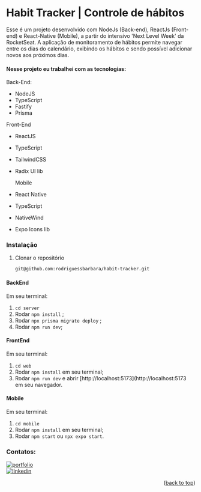 # Habit Tracker | Controle de hábitos
Esse é um projeto desenvolvido com NodeJs (Back-end), ReactJs (Front-end) e React-Native (Mobile), a partir do intensivo 'Next Level Week' da RocketSeat.
A aplicação de monitoramento de hábitos permite navegar entre os dias do calendário, exibindo os hábitos e sendo possível adicionar novos aos próximos dias.

#### Nesse projeto eu trabalhei com as tecnologias:
  Back-End:
  - NodeJS
  - TypeScript
  - Fastify
  - Prisma

  Front-End
  - ReactJS
  - TypeScript
  - TailwindCSS
  - Radix UI lib

    Mobile
  - React Native
  - TypeScript
  - NativeWind
  - Expo Icons lib

### Instalação
1. Clonar o repositório
   ```sh
   git@github.com:rodriguessbarbara/habit-tracker.git

  #### BackEnd
  Em seu terminal:
1. `cd server`
2. Rodar `npm install` ;
3. Rodar `npx prisma migrate deploy` ;
4. Rodar `npm run dev`;

  #### FrontEnd
  Em seu terminal:
1. `cd web`
2. Rodar `npm install` em seu terminal;
3. Rodar `npm run dev` e abrir [http://localhost:5173](http://localhost:5173 em seu navegador.

  #### Mobile
  Em seu terminal:
1. `cd mobile`
2. Rodar `npm install` em seu terminal;
3. Rodar `npm start` ou `npx expo start`.

### Contatos:
[![portfolio](https://img.shields.io/badge/my_portfolio-000?style=for-the-badge&logo=ko-fi&logoColor=white)](https://rodriguessbarbara.github.io/)</br>
[![linkedin](https://img.shields.io/badge/linkedin-0A66C2?style=for-the-badge&logo=linkedin&logoColor=white)](https://www.linkedin.com/in/rodriguessbarbara/)</br>

<p align="right">(<a href="#top">back to top</a>)</p>
